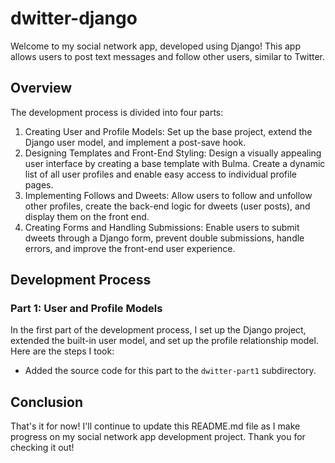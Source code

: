 # dwitter-django

Welcome to my social network app, developed using Django! This app allows users to post text messages and follow other users, similar to Twitter.

## Overview

The development process is divided into four parts:

1. Creating User and Profile Models: Set up the base project, extend the Django user model, and implement a post-save hook.
2. Designing Templates and Front-End Styling: Design a visually appealing user interface by creating a base template with Bulma. Create a dynamic list of all user profiles and enable easy access to individual profile pages.
3. Implementing Follows and Dweets: Allow users to follow and unfollow other profiles, create the back-end logic for dweets (user posts), and display them on the front end.
4. Creating Forms and Handling Submissions: Enable users to submit dweets through a Django form, prevent double submissions, handle errors, and improve the front-end user experience.

## Development Process

### Part 1: User and Profile Models

In the first part of the development process, I set up the Django project, extended the built-in user model, and set up the profile relationship model. Here are the steps I took:

- Added the source code for this part to the `dwitter-part1` subdirectory.

## Conclusion

That's it for now! I'll continue to update this README.md file as I make progress on my social network app development project. Thank you for checking it out!
